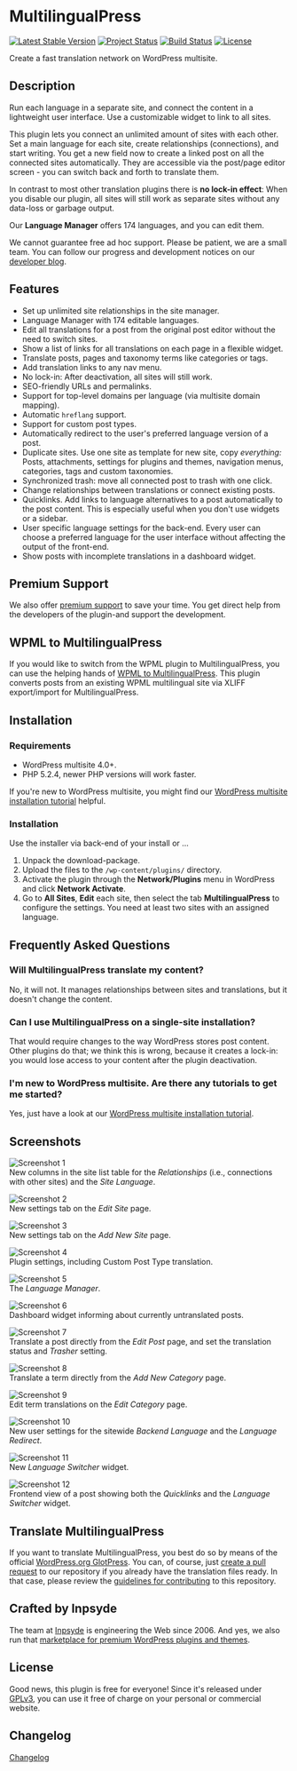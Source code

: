 # MultilingualPress
[![Latest Stable Version](https://poser.pugx.org/inpsyde/multilingual-press/v/stable)](https://packagist.org/packages/inpsyde/multilingual-press)
[![Project Status](http://opensource.box.com/badges/active.svg)](http://opensource.box.com/badges)
[![Build Status](https://travis-ci.org/inpsyde/multilingual-press.svg?branch=master)](http://travis-ci.org/inpsyde/multilingual-press)
[![License](https://poser.pugx.org/inpsyde/multilingual-press/license)](https://packagist.org/packages/inpsyde/multilingual-press)

Create a fast translation network on WordPress multisite.

## Description
Run each language in a separate site, and connect the content in a lightweight user interface. Use a customizable widget
to link to all sites.

This plugin lets you connect an unlimited amount of sites with each other.
Set a main language for each site, create relationships (connections), and start writing. You get a new field now to
create a linked post on all the connected sites automatically.
They are accessible via the post/page editor screen - you can switch back and forth to translate them.

In contrast to most other translation plugins there is **no lock-in effect**: When you disable our plugin, all sites
will still work as separate sites without any data-loss or garbage output.

Our **Language Manager** offers 174 languages, and you can edit them.

We cannot guarantee free ad hoc support. Please be patient, we are a small team.
You can follow our progress and development notices on our
[developer blog](http://make.marketpress.com/multilingualpress/).

## Features
- Set up unlimited site relationships in the site manager.
- Language Manager with 174 editable languages.
- Edit all translations for a post from the original post editor without the need to switch sites.
- Show a list of links for all translations on each page in a flexible widget.
- Translate posts, pages and taxonomy terms like categories or tags.
- Add translation links to any nav menu.
- No lock-in: After deactivation, all sites will still work.
- SEO-friendly URLs and permalinks.
- Support for top-level domains per language (via multisite domain mapping).
- Automatic `hreflang` support.
- Support for custom post types.
- Automatically redirect to the user's preferred language version of a post.
- Duplicate sites. Use one site as template for new site, copy *everything:* Posts, attachments, settings for plugins
and themes, navigation menus, categories, tags and custom taxonomies.
- Synchronized trash: move all connected post to trash with one click.
- Change relationships between translations or connect existing posts.
- Quicklinks. Add links to language alternatives to a post automatically to the post content. This is especially useful
when you don't use widgets or a sidebar.
- User specific language settings for the back-end. Every user can choose a preferred language for the user interface
without affecting the output of the front-end.
- Show posts with incomplete translations in a dashboard widget.

## Premium Support
We also offer [premium support](http://marketpress.com/product/multilingual-press-pro/) to save your time.
You get direct help from the developers of the plugin-and support the development.

## WPML to MultilingualPress
If you would like to switch from the WPML plugin to MultilingualPress, you can use the helping hands of
[WPML to MultilingualPress](https://wordpress.org/plugins/wpml-to-multilingualpress/). This plugin converts posts from
an existing WPML multilingual site via XLIFF export/import for MultilingualPress.

## Installation
### Requirements
* WordPress multisite 4.0+.
* PHP 5.2.4, newer PHP versions will work faster.

If you're new to WordPress multisite, you might find our [WordPress multisite installation
tutorial](https://marketpress.com/2015/wordpress-multisite-installation/) helpful.

### Installation
Use the installer via back-end of your install or ...

1. Unpack the download-package.
2. Upload the files to the `/wp-content/plugins/` directory.
3. Activate the plugin through the **Network/Plugins** menu in WordPress and click **Network Activate**.
4. Go to **All Sites**, **Edit** each site, then select the tab **MultilingualPress** to configure the settings. You
need at least two sites with an assigned language.

## Frequently Asked Questions
### Will MultilingualPress translate my content?
No, it will not. It manages relationships between sites and translations, but it doesn't change the content.

### Can I use MultilingualPress on a single-site installation?
That would require changes to the way WordPress stores post content. Other plugins do that; we think this is wrong,
because it creates a lock-in: you would lose access to your content after the plugin deactivation.

### I'm new to WordPress multisite. Are there any tutorials to get me started?
Yes, just have a look at our [WordPress multisite installation
tutorial](https://marketpress.com/2015/wordpress-multisite-installation/).

## Screenshots
![Screenshot 1](assets/screenshot-1.png)  
New columns in the site list table for the _Relationships_ (i.e., connections with other sites) and the _Site Language_.

![Screenshot 2](assets/screenshot-2.png)  
New settings tab on the _Edit Site_ page.

![Screenshot 3](assets/screenshot-3.png)  
New settings tab on the _Add New Site_ page.

![Screenshot 4](assets/screenshot-4.png)  
Plugin settings, including Custom Post Type translation.

![Screenshot 5](assets/screenshot-5.png)  
The _Language Manager_.

![Screenshot 6](assets/screenshot-6.png)  
Dashboard widget informing about currently untranslated posts.

![Screenshot 7](assets/screenshot-7.png)  
Translate a post directly from the _Edit Post_ page, and set the translation status and _Trasher_ setting.

![Screenshot 8](assets/screenshot-8.png)  
Translate a term directly from the _Add New Category_ page.

![Screenshot 9](assets/screenshot-9.png)  
Edit term translations on the _Edit Category_ page.

![Screenshot 10](assets/screenshot-10.png)  
New user settings for the sitewide _Backend Language_ and the _Language Redirect_.

![Screenshot 11](assets/screenshot-11.png)  
New _Language Switcher_ widget.

![Screenshot 12](assets/screenshot-12.png)  
Frontend view of a post showing both the _Quicklinks_ and the _Language Switcher_ widget.

## Translate MultilingualPress
If you want to translate MultilingualPress, you best do so by means of the official
[WordPress.org GlotPress](https://translate.wordpress.org/projects/wp-plugins/multilingual-press). You can, of course,
just [create a pull request](https://github.com/inpsyde/multilingual-press/compare) to our repository if you already
have the translation files ready. In that case, please review the [guidelines for contributing](.github/CONTRIBUTING.md)
to this repository.

## Crafted by Inpsyde
The team at [Inpsyde](http://inpsyde.com) is engineering the Web since 2006. And yes, we also run that
[marketplace for premium WordPress plugins and themes](https://marketpress.com).

## License
Good news, this plugin is free for everyone! Since it's released under [GPLv3](LICENSE), you can use it free of charge
on your personal or commercial website.

## Changelog
[Changelog](CHANGELOG.md)
